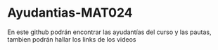 # Ayudantias-MAT024
En este github podrán encontrar las ayudantías del curso y las pautas, tambien podrán hallar los links de los videos
